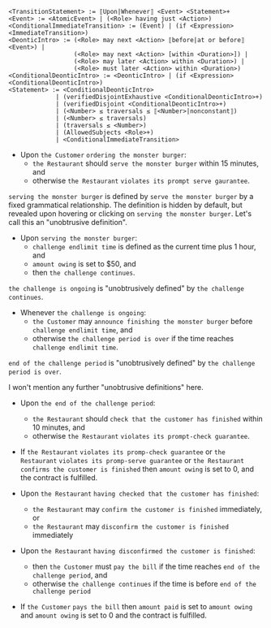 ```
<TransitionStatement> := ⟦Upon|Whenever⟧ <Event> <Statement>+
<Event> := <AtomicEvent> | (<Role> having just <Action>)
<ConditionalImmediateTransition> := (Event) | (if <Expression> <ImmediateTransition>)
<DeonticIntro> := (<Role> may next <Action> ⟦before|at or before⟧ <Event>) |
				  (<Role> may next <Action> [within <Duration>]) |
				  (<Role> may later <Action> within <Duration>) |
				  (<Role> must later <Action> within <Duration>)
<ConditionalDeonticIntro> := <DeonticIntro> | (if <Expression> <ConditionalDeonticIntro>)
<Statement> := <ConditionalDeonticIntro>
			 | (verifiedDisjointExhaustive <ConditionalDeonticIntro>+)
			 | (verifiedDisjoint <ConditionalDeonticIntro>+)
			 | (<Number> ≤ traversals ≤ ⟦<Number>|nonconstant⟧)
			 | (<Number> ≤ traversals)
			 | (traversals ≤ <Number>)
			 | (AllowedSubjects <Role>+)
			 | <ConditionalImmediateTransition>
```


* Upon `the Customer` `ordering the monster burger`:
	* `the Restaurant` should `serve the monster burger` within 15 minutes, and
	* otherwise `the Restaurant` `violates its prompt serve gaurantee`.

`serving the monster burger` is defined by `serve the monster burger` by a fixed grammatical relationship. The definition is  hidden by default, but revealed upon hovering or clicking on `serving the monster burger`. Let's call this an "unobtrusive  definition".

* Upon `serving the monster burger`:
	* `challenge endlimit time` is defined as the current time plus 1 hour, and
	* `amount owing` is set to $50, and
	* then `the challenge continues`.

`the challenge is ongoing` is "unobtrusively defined" by `the challenge continues`.

* Whenever `the challenge is ongoing`:
	* `the Customer` may `announce finishing the monster burger` before `challenge endlimit time`, and
	* otherwise `the challenge period is over` if the time reaches `challenge endlimit time`.

`end of the challenge period` is "unobtrusively defined" by `the challenge period is over`.

I won't mention any further "unobtrusive definitions" here.

* Upon `the end of the challenge period`:
	* `the Restaurant` should `check that the customer has finished` within 10 minutes, and
	* otherwise `the Restaurant` `violates its prompt-check guarantee`.

* If
	`the Restaurant` `violates its promp-check guarantee` or
	`the Restaurant` `violates its promp-serve guarantee` or
	`the Restaurant` `confirms the customer is finished`
  	then `amount owing` is set to 0, and the contract is fulfilled.

* Upon `the Restaurant` `having checked that the customer has finished`:
	* `the Restaurant` may `confirm the customer is finished` immediately, or
	* `the Restaurant` may `disconfirm the customer is finished` immediately

* Upon `the Restaurant` `having disconfirmed the customer is finished`:
	* then `the Customer` must `pay the bill` if the time reaches `end of the challenge period`, and
	* otherwise `the challenge continues` if the time is before `end of the challenge period`

* If `the Customer` `pays the bill` then `amount paid` is set to `amount owing` and `amount owing` is set to 0 and the contract is fulfilled.

